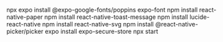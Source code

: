 npx expo install @expo-google-fonts/poppins expo-font
npm install react-native-paper
npm install react-native-toast-message
npm install lucide-react-native
npm install react-native-svg
npm install @react-native-picker/picker
expo install expo-secure-store
npx start